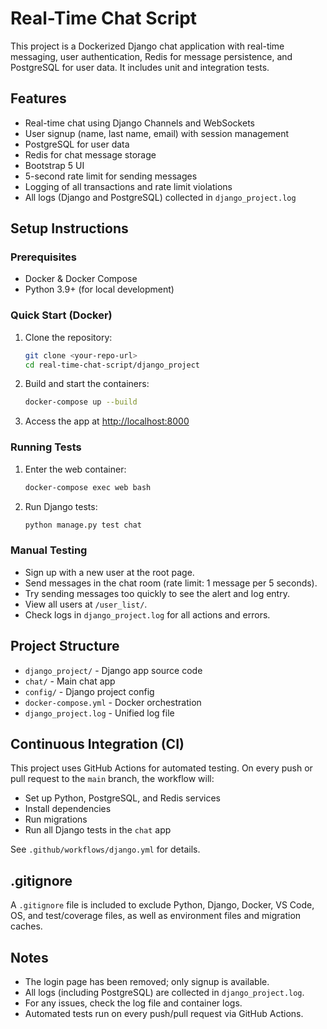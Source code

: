 # Real-Time Chat Script

This project is a Dockerized Django chat application with real-time messaging, user authentication, Redis for message persistence, and PostgreSQL for user data. It includes unit and integration tests.

## Features

- Real-time chat using Django Channels and WebSockets
- User signup (name, last name, email) with session management
- PostgreSQL for user data
- Redis for chat message storage
- Bootstrap 5 UI
- 5-second rate limit for sending messages
- Logging of all transactions and rate limit violations
- All logs (Django and PostgreSQL) collected in `django_project.log`

## Setup Instructions

### Prerequisites

- Docker & Docker Compose
- Python 3.9+ (for local development)

### Quick Start (Docker)

1. Clone the repository:
   ```sh
   git clone <your-repo-url>
   cd real-time-chat-script/django_project
   ```
2. Build and start the containers:
   ```sh
   docker-compose up --build
   ```
3. Access the app at [http://localhost:8000](http://localhost:8000)

### Running Tests

1. Enter the web container:
   ```sh
   docker-compose exec web bash
   ```
2. Run Django tests:
   ```sh
   python manage.py test chat
   ```

### Manual Testing

- Sign up with a new user at the root page.
- Send messages in the chat room (rate limit: 1 message per 5 seconds).
- Try sending messages too quickly to see the alert and log entry.
- View all users at `/user_list/`.
- Check logs in `django_project.log` for all actions and errors.

## Project Structure

- `django_project/` - Django app source code
- `chat/` - Main chat app
- `config/` - Django project config
- `docker-compose.yml` - Docker orchestration
- `django_project.log` - Unified log file

## Continuous Integration (CI)

This project uses GitHub Actions for automated testing. On every push or pull request to the `main` branch, the workflow will:

- Set up Python, PostgreSQL, and Redis services
- Install dependencies
- Run migrations
- Run all Django tests in the `chat` app

See `.github/workflows/django.yml` for details.

## .gitignore

A `.gitignore` file is included to exclude Python, Django, Docker, VS Code, OS, and test/coverage files, as well as environment files and migration caches.

## Notes

- The login page has been removed; only signup is available.
- All logs (including PostgreSQL) are collected in `django_project.log`.
- For any issues, check the log file and container logs.
- Automated tests run on every push/pull request via GitHub Actions.
